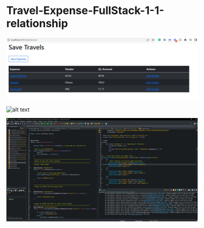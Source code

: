 # Travel-Expense-FullStack-1-1-relationship



![alt text](https://github.com/michaelnlay/Travel-Expense-FullStack-1-1-relationship/blob/master/safetravel.JPG?raw=true)

![alt text](https://github.com/michaelnlay/Travel-Expense-FullStack-1-1-relationship/blob/master/mySQL.JPG?raw=true)

![alt text](https://github.com/michaelnlay/Travel-Expense-FullStack-1-1-relationship/blob/master/Spring.JPG?raw=true)

